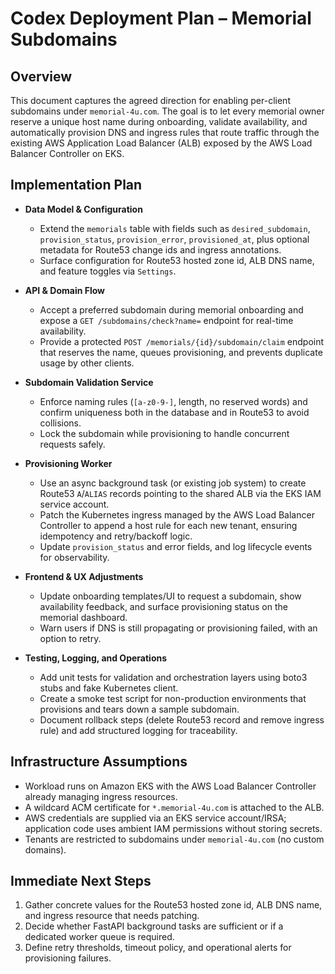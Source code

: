 # Codex Deployment Plan – Memorial Subdomains

## Overview
This document captures the agreed direction for enabling per-client subdomains under `memorial-4u.com`. The goal is to let every memorial owner reserve a unique host name during onboarding, validate availability, and automatically provision DNS and ingress rules that route traffic through the existing AWS Application Load Balancer (ALB) exposed by the AWS Load Balancer Controller on EKS.

## Implementation Plan
- **Data Model & Configuration**
  - Extend the `memorials` table with fields such as `desired_subdomain`, `provision_status`, `provision_error`, `provisioned_at`, plus optional metadata for Route53 change ids and ingress annotations.
  - Surface configuration for Route53 hosted zone id, ALB DNS name, and feature toggles via `Settings`.

- **API & Domain Flow**
  - Accept a preferred subdomain during memorial onboarding and expose a `GET /subdomains/check?name=` endpoint for real-time availability.
  - Provide a protected `POST /memorials/{id}/subdomain/claim` endpoint that reserves the name, queues provisioning, and prevents duplicate usage by other clients.

- **Subdomain Validation Service**
  - Enforce naming rules (`[a-z0-9-]`, length, no reserved words) and confirm uniqueness both in the database and in Route53 to avoid collisions.
  - Lock the subdomain while provisioning to handle concurrent requests safely.

- **Provisioning Worker**
  - Use an async background task (or existing job system) to create Route53 `A`/`ALIAS` records pointing to the shared ALB via the EKS IAM service account.
  - Patch the Kubernetes ingress managed by the AWS Load Balancer Controller to append a host rule for each new tenant, ensuring idempotency and retry/backoff logic.
  - Update `provision_status` and error fields, and log lifecycle events for observability.

- **Frontend & UX Adjustments**
  - Update onboarding templates/UI to request a subdomain, show availability feedback, and surface provisioning status on the memorial dashboard.
  - Warn users if DNS is still propagating or provisioning failed, with an option to retry.

- **Testing, Logging, and Operations**
  - Add unit tests for validation and orchestration layers using boto3 stubs and fake Kubernetes client.
  - Create a smoke test script for non-production environments that provisions and tears down a sample subdomain.
  - Document rollback steps (delete Route53 record and remove ingress rule) and add structured logging for traceability.

## Infrastructure Assumptions
- Workload runs on Amazon EKS with the AWS Load Balancer Controller already managing ingress resources.
- A wildcard ACM certificate for `*.memorial-4u.com` is attached to the ALB.
- AWS credentials are supplied via an EKS service account/IRSA; application code uses ambient IAM permissions without storing secrets.
- Tenants are restricted to subdomains under `memorial-4u.com` (no custom domains).

## Immediate Next Steps
1. Gather concrete values for the Route53 hosted zone id, ALB DNS name, and ingress resource that needs patching.
2. Decide whether FastAPI background tasks are sufficient or if a dedicated worker queue is required.
3. Define retry thresholds, timeout policy, and operational alerts for provisioning failures.
